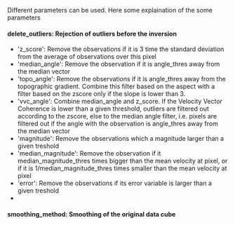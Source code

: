 
Different parameters can be used. Here some explaination of the some parameters

#### delete_outliers: Rejection of outliers before the inversion
- 'z_score':  Remove the observations if it is 3 time the standard deviation from the average of observations over this pixel
- 'median_angle': Remove the observation if it is angle_thres away from the median vector
- 'topo_angle':  Remove the observations if it is angle_thres away from the topographic gradient. Combine this filter based on the aspect with a filter based on the zscore only if the slope is lower than 3.
- 'vvc_angle':  Combine median_angle and z_score. If the Velocity Vector Coherence is lower than a given threshold, outliers are filtered out according to the zscore, else to the median angle filter, i.e. pixels are filtered out if the angle with the observation is angle_thres away from the median vector
- 'magnitude':  Remove the observations which a magnitude larger than a given treshold
- 'median_magnitude':   Remove the observation if it median_magnitude_thres times bigger than the mean velocity at pixel, or if it is
    1/median_magnitude_thres times smaller than the mean velocity at pixel
- 'error': Remove the observations if its error variable is larger than a given treshold
-
#### smoothing_method: Smoothing of the original data cube